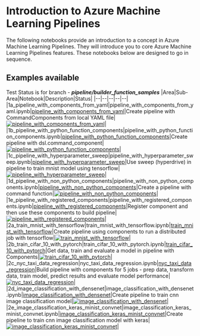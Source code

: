# Introduction to Azure Machine Learning Pipelines

The following notebooks provide an introduction to a concept in Azure Machine Learning Pipelines. They will introduce you to core Azure Machine Learning Pipelines features. 
These notebooks below are designed to go in sequence.

## Examples available

Test Status is for branch - **_pipeline/builder_function_samples_**
|Area|Sub-Area|Notebook|Description|Status|
|--|--|--|--|--|
|1a_pipeline_with_components_from_yaml|pipeline_with_components_from_yaml.ipynb|[pipeline_with_components_from_yaml](1a_pipeline_with_components_from_yaml/pipeline_with_components_from_yaml.ipynb)|Create pipeline with CommandComponents from local YAML file|[![pipeline_with_components_from_yaml](https://github.com/Azure/azureml-examples/actions/workflows/sdk-1a_pipeline_with_components_from_yaml-pipeline_with_components_from_yaml.yml/badge.svg?branch=pipeline/builder_function_samples)](https://github.com/Azure/azureml-examples/actions/workflows/sdk-1a_pipeline_with_components_from_yaml-pipeline_with_components_from_yaml.yml)|
|1b_pipeline_with_python_function_components|pipeline_with_python_function_components.ipynb|[pipeline_with_python_function_components](1b_pipeline_with_python_function_components/pipeline_with_python_function_components.ipynb)|Create pipeline with dsl.command_component|[![pipeline_with_python_function_components](https://github.com/Azure/azureml-examples/actions/workflows/sdk-1b_pipeline_with_python_function_components-pipeline_with_python_function_components.yml/badge.svg?branch=pipeline/builder_function_samples)](https://github.com/Azure/azureml-examples/actions/workflows/sdk-1b_pipeline_with_python_function_components-pipeline_with_python_function_components.yml)|
|1c_pipeline_with_hyperparameter_sweep|pipeline_with_hyperparameter_sweep.ipynb|[pipeline_with_hyperparameter_sweep](1c_pipeline_with_hyperparameter_sweep/pipeline_with_hyperparameter_sweep.ipynb)|Use sweep (hyperdrive) in pipeline to train mnist model using tensorflow|[![pipeline_with_hyperparameter_sweep](https://github.com/Azure/azureml-examples/actions/workflows/sdk-1c_pipeline_with_hyperparameter_sweep-pipeline_with_hyperparameter_sweep.yml/badge.svg?branch=pipeline/builder_function_samples)](https://github.com/Azure/azureml-examples/actions/workflows/sdk-1c_pipeline_with_hyperparameter_sweep-pipeline_with_hyperparameter_sweep.yml)|
|1d_pipeline_with_non_python_components|pipeline_with_non_python_components.ipynb|[pipeline_with_non_python_components](1d_pipeline_with_non_python_components/pipeline_with_non_python_components.ipynb)|Create a pipeline with command function|[![pipeline_with_non_python_components](https://github.com/Azure/azureml-examples/actions/workflows/sdk-1d_pipeline_with_non_python_components-pipeline_with_non_python_components.yml/badge.svg?branch=pipeline/builder_function_samples)](https://github.com/Azure/azureml-examples/actions/workflows/sdk-1d_pipeline_with_non_python_components-pipeline_with_non_python_components.yml)|
|1e_pipeline_with_registered_components|pipeline_with_registered_components.ipynb|[pipeline_with_registered_components](1e_pipeline_with_registered_components/pipeline_with_registered_components.ipynb)|Register component and then use these components to build pipeline|[![pipeline_with_registered_components](https://github.com/Azure/azureml-examples/actions/workflows/sdk-1e_pipeline_with_registered_components-pipeline_with_registered_components.yml/badge.svg?branch=pipeline/builder_function_samples)](https://github.com/Azure/azureml-examples/actions/workflows/sdk-1e_pipeline_with_registered_components-pipeline_with_registered_components.yml)|
|2a_train_mnist_with_tensorflow|train_mnist_with_tensorflow.ipynb|[train_mnist_with_tensorflow](2a_train_mnist_with_tensorflow/train_mnist_with_tensorflow.ipynb)|Create pipeline using components to run a distributed job with tensorflow|[![train_mnist_with_tensorflow](https://github.com/Azure/azureml-examples/actions/workflows/sdk-2a_train_mnist_with_tensorflow-train_mnist_with_tensorflow.yml/badge.svg?branch=pipeline/builder_function_samples)](https://github.com/Azure/azureml-examples/actions/workflows/sdk-2a_train_mnist_with_tensorflow-train_mnist_with_tensorflow.yml)|
|2b_train_cifar_10_with_pytorch|train_cifar_10_with_pytorch.ipynb|[train_cifar_10_with_pytorch](2b_train_cifar_10_with_pytorch/train_cifar_10_with_pytorch.ipynb)|Get data, train and evaluate a model in pipeline with Components|[![train_cifar_10_with_pytorch](https://github.com/Azure/azureml-examples/actions/workflows/sdk-2b_train_cifar_10_with_pytorch-train_cifar_10_with_pytorch.yml/badge.svg?branch=pipeline/builder_function_samples)](https://github.com/Azure/azureml-examples/actions/workflows/sdk-2b_train_cifar_10_with_pytorch-train_cifar_10_with_pytorch.yml)|
|2c_nyc_taxi_data_regression|nyc_taxi_data_regression.ipynb|[nyc_taxi_data_regression](2c_nyc_taxi_data_regression/nyc_taxi_data_regression.ipynb)|Build pipeline with components for 5 jobs - prep data, transform data, train model, predict results and evaluate model performance|[![nyc_taxi_data_regression](https://github.com/Azure/azureml-examples/actions/workflows/sdk-2c_nyc_taxi_data_regression-nyc_taxi_data_regression.yml/badge.svg?branch=pipeline/builder_function_samples)](https://github.com/Azure/azureml-examples/actions/workflows/sdk-2c_nyc_taxi_data_regression-nyc_taxi_data_regression.yml)|
|2d_image_classification_with_densenet|image_classification_with_densenet.ipynb|[image_classification_with_densenet](2d_image_classification_with_densenet/image_classification_with_densenet.ipynb)|Create pipeline to train cnn image classification model|[![image_classification_with_densenet](https://github.com/Azure/azureml-examples/actions/workflows/sdk-2d_image_classification_with_densenet-image_classification_with_densenet.yml/badge.svg?branch=pipeline/builder_function_samples)](https://github.com/Azure/azureml-examples/actions/workflows/sdk-2d_image_classification_with_densenet-image_classification_with_densenet.yml)|
|2e_image_classification_keras_minist_convnet|image_classification_keras_minist_convnet.ipynb|[image_classification_keras_minist_convnet](2e_image_classification_keras_minist_convnet/image_classification_keras_minist_convnet.ipynb)|Create pipeline to train cnn image classification model with keras|[![image_classification_keras_minist_convnet](https://github.com/Azure/azureml-examples/actions/workflows/sdk-2e_image_classification_keras_minist_convnet-image_classification_keras_minist_convnet.yml/badge.svg?branch=pipeline/builder_function_samples)](https://github.com/Azure/azureml-examples/actions/workflows/sdk-2e_image_classification_keras_minist_convnet-image_classification_keras_minist_convnet.yml)|
